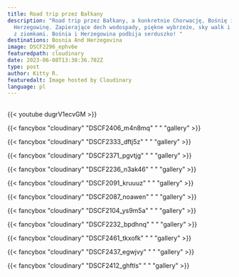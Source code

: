 ```yaml
---
title: Road trip przez Bałkany
description: "Road trip przez Bałkany, a konkretnie Chorwację, Bośnię i
  Herzegowinę. Zapierające dech wodospady, piękne wybrzeże, sky walk i spotkanko
  z ziomkami. Bośnia i Herzegowina podbija serduszko! "
destinations: Bosnia And Herzegovina
image: DSCF2296_ephv6e
featuredpath: cloudinary
date: 2023-06-08T13:38:36.702Z
type: post
author: Kitty R.
featuredalt: Image hosted by Cloudinary
language: pl
---
```

<br>{{< youtube dugrV1ecvGM >}}</br>

{{< fancybox "cloudinary" "DSCF2406_m4n8mq" "  " "gallery" >}}

{{< fancybox "cloudinary" "DSCF2333_dftj5z" "  " "gallery" >}}

{{< fancybox "cloudinary" "DSCF2371_pgvtjg" "  " "gallery" >}}

{{< fancybox "cloudinary" "DSCF2236_n3ak46" "  " "gallery" >}}

{{< fancybox "cloudinary" "DSCF2091_kruuuz" "  " "gallery" >}}

{{< fancybox "cloudinary" "DSCF2087_noawen" "  " "gallery" >}}

{{< fancybox "cloudinary" "DSCF2104_ys9m5a" "  " "gallery" >}}

{{< fancybox "cloudinary" "DSCF2232_bpdhnq" "  " "gallery" >}}

{{< fancybox "cloudinary" "DSCF2461_tkxofk" " " "gallery" >}}

{{< fancybox "cloudinary" "DSCF2437_egwjvy" " " "gallery" >}}

{{< fancybox "cloudinary" "DSCF2412_ghftls" " " "gallery" >}}